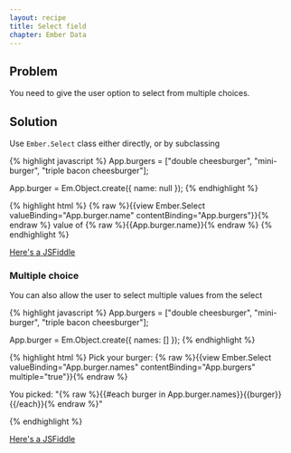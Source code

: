 ```yaml
---
layout: recipe
title: Select field
chapter: Ember Data
---
```


## Problem

You need to give the user option to select from multiple choices.

## Solution

Use `Ember.Select` class either directly, or by subclassing

{% highlight javascript %}
App.burgers = ["double cheesburger", "mini-burger", "triple bacon
cheesburger"];

App.burger = Em.Object.create({
  name: null
});
{% endhighlight %}

{% highlight html %}
{% raw %}{{view Ember.Select valueBinding="App.burger.name" contentBinding="App.burgers"}}{% endraw %}
<label>value of {% raw %}{{App.burger.name}}{% endraw %}</label>
{% endhighlight %}

[Here's a JSFiddle](http://jsfiddle.net/darthdeus/qgpK8/5/)


### Multiple choice

You can also allow the user to select multiple values from the select

{% highlight javascript %}
App.burgers = ["double cheesburger", "mini-burger", "triple bacon
cheesburger"];

App.burger = Em.Object.create({
    names: []
});
{% endhighlight %}

{% highlight html %}
<label>
  Pick your burger:
  {% raw %}{{view Ember.Select valueBinding="App.burger.names" contentBinding="App.burgers" multiple="true"}}{% endraw %}
</label>

<p>You picked: "{% raw %}{{#each burger in App.burger.names}}{{burger}}{{/each}}{% endraw %}"</p>
{% endhighlight %}

[Here's a JSFiddle](http://jsfiddle.net/darthdeus/qgpK8/6/)
